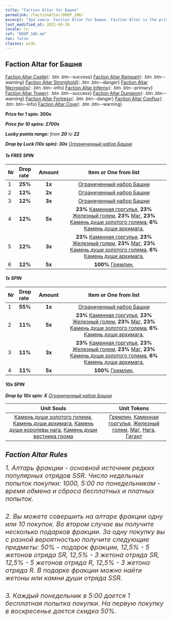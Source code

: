 ```yaml
---
title: "Faction Altar for Башня"
permalink: /FactionAltar/DROP_106/
excerpt: "Эра хаоса  Faction Altar for Башня. Faction Altar is the primary method for obtaining SSR units from the popular faction. Limited to 1,000 purchases each week. The popular faction changes at 05:00 every Monday. Purchase attempts and free purchase attempts will also reset then."
last_modified_at: 2021-04-28
locale: ru
ref: "DROP_106.md"
toc: false
classes: wide
---
```


##  Faction Altar for **Башня**

  [Faction Altar Castle](/ru/FactionAltar/DROP_101/){: .btn .btn--success} [Faction Altar Rampart](/ru/FactionAltar/DROP_102/){: .btn .btn--warning} [Faction Altar Stronghold](/ru/FactionAltar/DROP_103/){: .btn .btn--danger} [Faction Altar Necropolis](/ru/FactionAltar/DROP_104/){: .btn .btn--info} [Faction Altar Inferno](/ru/FactionAltar/DROP_105/){: .btn .btn--primary} [Faction Altar Tower](/ru/FactionAltar/DROP_106/){: .btn .btn--success} [Faction Altar Dungeon](/ru/FactionAltar/DROP_107/){: .btn .btn--warning} [Faction Altar Fortress](/ru/FactionAltar/DROP_108/){: .btn .btn--danger} [Faction Altar Conflux](/ru/FactionAltar/DROP_109/){: .btn .btn--info} [Faction Altar Cove](/ru/FactionAltar/DROP_112/){: .btn .btn--warning} 

  **Price for 1 spin: 300x** <i class="fas fa-gem"/>

  **Price for 10 spins: 2700x** <i class="fas fa-gem"/>

  **Lucky points range:** from **20** to **22**

  **Drop by Luck (10x spin): 30x** [Ограниченный набор Башни](/ItemsRU/con_2110/)

####  1x FREE SPIN 

  |    Nr    |  Drop rate  |  Amount   |   Item or One from list  |
  |:---------|:------------|:---------:|:------------------------:|
  | 1 | **25%** | **1x** | [Ограниченный набор Башни](/ItemsRU/con_2110/) |
  | 2 | **12%** | **2x** | [Ограниченный набор Башни](/ItemsRU/con_2110/) |
  | 3 | **12%** | **3x** | [Ограниченный набор Башни](/ItemsRU/con_2110/) |
  | 4 | **12%** | **5x** |  **23%** [Каменная горгулья](/ItemsRU/unt_236/),  **23%** [Железный голем](/ItemsRU/unt_237/),  **23%** [Маг](/ItemsRU/unt_238/),  **23%** [Камень души золотого голема](/ItemsRU/unt_322/),  **6%** [Камень души архимага](/ItemsRU/unt_323/),  |
  | 5 | **12%** | **3x** |  **23%** [Каменная горгулья](/ItemsRU/unt_236/),  **23%** [Железный голем](/ItemsRU/unt_237/),  **23%** [Маг](/ItemsRU/unt_238/),  **23%** [Камень души золотого голема](/ItemsRU/unt_322/),  **6%** [Камень души архимага](/ItemsRU/unt_323/),  |
  | 6 | **12%** | **5x** |  **100%** [Гремлин](/ItemsRU/unt_235/),  |


####  1x SPIN 

  |    Nr    |  Drop rate  |  Amount   |   Item or One from list  |
  |:---------|:------------|:---------:|:------------------------:|
  | 1 | **55%** | **1x** | [Ограниченный набор Башни](/ItemsRU/con_2110/) |
  | 2 | **11%** | **5x** |  **23%** [Каменная горгулья](/ItemsRU/unt_236/),  **23%** [Железный голем](/ItemsRU/unt_237/),  **23%** [Маг](/ItemsRU/unt_238/),  **23%** [Камень души золотого голема](/ItemsRU/unt_322/),  **6%** [Камень души архимага](/ItemsRU/unt_323/),  |
  | 3 | **11%** | **3x** |  **23%** [Каменная горгулья](/ItemsRU/unt_236/),  **23%** [Железный голем](/ItemsRU/unt_237/),  **23%** [Маг](/ItemsRU/unt_238/),  **23%** [Камень души золотого голема](/ItemsRU/unt_322/),  **6%** [Камень души архимага](/ItemsRU/unt_323/),  |
  | 4 | **11%** | **5x** |  **100%** [Гремлин](/ItemsRU/unt_235/),  |


####  10x SPIN 

  **Drop by 10x spin: X** [Ограниченный набор Башни](/ItemsRU/con_2110/)

  |    Unit Souls    |  Unit Tokens  |
  |:----------------:|:-------------:|
  | [Камень души золотого голема](/ItemsRU/unt_322/), [Камень души архимага](/ItemsRU/unt_323/), [Камень души королевы нага](/ItemsRU/unt_325/), [Камень души вестника грома](/ItemsRU/unt_326/) | [Гремлин](/ItemsRU/unt_235/), [Каменная горгулья](/ItemsRU/unt_236/), [Железный голем](/ItemsRU/unt_237/), [Маг](/ItemsRU/unt_238/), [Нага](/ItemsRU/unt_240/), [Гигант](/ItemsRU/unt_241/) |



## Faction Altar Rules

  <span style="color: #3c2a1e;font-size:20px">1. Алтарь фракции - основной источник редких популярных отрядов SSR. Число недельных попыток покупки: 1000, 5:00 по понедельникам - время обмена и сброса бесплатных и платных попыток.</span><br/>

<br/>  <span style="color: #3c2a1e;font-size:20px">2. Вы можете совершить на алтаре фракции одну или 10 покупок. Во втором случае вы получите несколько подарков фракции. За одну покупку вы с разной вероятностью получите следующие предметы: 50% - подарок фракции, 12,5% - 5 жетонов отряда SR, 12,5% - 3 жетона отряда SR, 12,5% - 5 жетонов отряда R, 12,5% - 3 жетона отряда R. В подарке фракции можно найти жетоны или камни души отряда SSR.</span>

<br/>  <span style="color: #3c2a1e;font-size:20px">3. Каждый понедельник в 5:00 дается 1 бесплатная попытка покупки. На первую покупку в воскресенье дается скидка 50%.</span><br/>

<br/>
